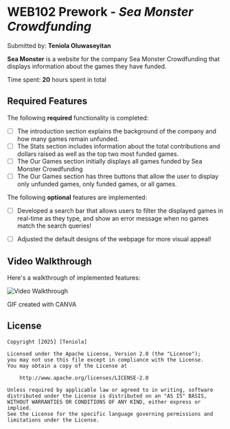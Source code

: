 # WEB102 Prework - *Sea Monster Crowdfunding*

Submitted by: **Teniola Oluwaseyitan**

**Sea Monster** is a website for the company Sea Monster Crowdfunding that displays information about the games they have funded.

Time spent: **20** hours spent in total

## Required Features

The following **required** functionality is completed:

* [ ] The introduction section explains the background of the company and how many games remain unfunded.
* [ ] The Stats section includes information about the total contributions and dollars raised as well as the top two most funded games.
* [ ] The Our Games section initially displays all games funded by Sea Monster Crowdfunding
* [ ] The Our Games section has three buttons that allow the user to display only unfunded games, only funded games, or all games.

The following **optional** features are implemented:

* [ ] Developed a search bar that allows users to filter the displayed games in real-time as they type, and show an error message when no games match the search queries!
* [ ] Adjusted the default designs of the webpage for more visual appeal!


## Video Walkthrough

Here's a walkthrough of implemented features:

<img src='https://i.imgur.com/fKzr95y.gif' title='Video Walkthrough' width='' alt='Video Walkthrough' />

<!-- Replace this with whatever GIF tool you used! -->
GIF created with CANVA  
<!-- Recommended tools:
[Kap](https://getkap.co/) for macOS
[ScreenToGif](https://www.screentogif.com/) for Windows
[peek](https://github.com/phw/peek) for Linux. -->


## License

    Copyright [2025] [Teniola]

    Licensed under the Apache License, Version 2.0 (the "License");
    you may not use this file except in compliance with the License.
    You may obtain a copy of the License at

        http://www.apache.org/licenses/LICENSE-2.0

    Unless required by applicable law or agreed to in writing, software
    distributed under the License is distributed on an "AS IS" BASIS,
    WITHOUT WARRANTIES OR CONDITIONS OF ANY KIND, either express or implied.
    See the License for the specific language governing permissions and
    limitations under the License.
